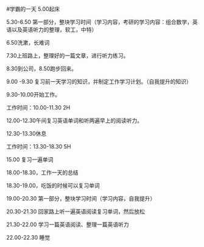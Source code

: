 #学霸的一天
5.00起床

5.30-6.50 第一部分，整块学习时间（学习内容，考研的学习内容：组合数学，英语以及英语听力的整理，软工，中特）

6.50洗漱，长难词

7.30上班路上，整理好的一篇文章，进行听力练习。

8.30到公司，8.50跑步回来。	

9.00 -9.30 复习前一天学习的知识，并制定工作学习计划。（自我提升的知识）

9.30-10.00开始工作。

工作时间：10.00-11.30  2H

12.00-12.30午间复习英语单词和听两遍早上的阅读听力。

12.30-13.30休息

工作时间：13.30-18.30  5H

15.00 复习一遍单词

18.00-18.30，工作一天的总结

18.30-19.00，吃饭的时候可以复习单词

19.00-20.30 第一部分，整块学习时间（学习内容，自我提升）

20.30-21.30 回家路上听一遍英语阅读复习单词，然后放松

21.30-22.00 学习一篇英语阅读、整理一篇英语听力

22.00-22.30 睡觉

